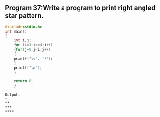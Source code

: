 ## Program 37:Write a program to print right angled star pattern.
```C
#include<stdio.h>
int main()
{
	int i,j;
	for (i=1;i<=4;i++)
	{for(j=0;j<i;j++)
	{
	printf("%c", '*');
	}
	printf("\n");
	}
	
	return 0;
	}
  ```
  ```
Output:
*
**
***
****
```

